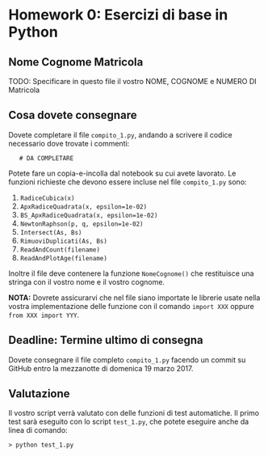 # Homework 0: Esercizi di base in Python

## Nome Cognome Matricola

TODO: Specificare in questo file il vostro NOME, COGNOME e NUMERO DI Matricola

## Cosa dovete consegnare

Dovete completare il file `compito_1.py`, andando a scrivere il codice necessario dove
trovate i commenti:

`   # DA COMPLETARE`

Potete fare un copia-e-incolla dal notebook su
cui avete lavorato. Le funzioni richieste che devono essere incluse nel file `compito_1.py` sono:

1. `RadiceCubica(x)`
2. `ApxRadiceQuadrata(x, epsilon=1e-02)`
3. `BS_ApxRadiceQuadrata(x, epsilon=1e-02)`
4. `NewtonRaphson(p, q, epsilon=1e-02)`
5. `Intersect(As, Bs)`
6. `RimuoviDuplicati(As, Bs)`
7. `ReadAndCount(filename)`
8. `ReadAndPlotAge(filename)`

Inoltre il file deve contenere la funzione `NomeCognome()` che restituisce una stringa con il 
vostro nome e il vostro cognome.

**NOTA:** Dovrete assicurarvi che nel file siano importate le librerie usate nella
vostra implementazione delle funzione con il comando `import XXX` oppure `from XXX import YYY`.


## Deadline: Termine ultimo di consegna

Dovete consegnare il file completo `compito_1.py` facendo un commit su GitHub entro 
la mezzanotte di domenica 19 marzo 2017.

## Valutazione
Il vostro script verrà valutato con delle funzioni di test automatiche.
Il primo test sarà eseguito con lo script `test_1.py`, che potete eseguire anche da linea di comando:

```> python test_1.py```
